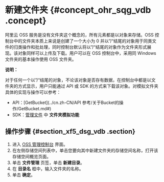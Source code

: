 # 新建文件夹 {#concept_ohr_sqg_vdb .concept}

阿里云 OSS 服务是没有文件夹这个概念的，所有元素都是以对象来存储。OSS 控制台中的文件夹本质上来说是创建了一个大小为 0 并以”/“结尾的对象用于同类文件的归类操作和批处理，同时控制台默认将以”/“结尾的对象作为文件夹形式展现。该对象同样可以上传及下载。用户可以在 OSS 控制台中，采用同 Windows 文件夹的基本操作使用 OSS 文件夹。

**说明：** 

对于任何一个以”/“结尾的对象，不论该对象是否存有数据，在控制台中都是以文件夹的方式显示，用户只能通过 API 或 SDK 的方式来下载该对象。对模拟文件夹具体的实现与操作可以参考：

-   API：[GetBucket](../cn.zh-CN/API 参考/关于Bucket的操作/GetBucket.md#)
-   SDK：[管理文件](https://help.aliyun.com/document_detail/32015.html) 中 **文件夹模拟功能**

## 操作步骤 {#section_xf5_dsg_vdb .section}

1.  进入 [OSS 管理控制台](https://oss.console.aliyun.com/) 界面。
2.  在左侧存储空间列表中，单击您要向其中新建文件夹的存储空间名称，打开该存储空间概览页面。
3.  单击 **文件管理** 页签，单击 **新建目录**。
4.  在 **目录名** 框中，输入文件夹的名称。
5.  单击 **确定**。

